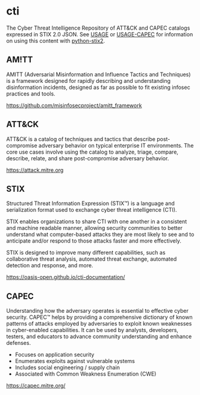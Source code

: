 # cti
The Cyber Threat Intelligence Repository of ATT&amp;CK and CAPEC catalogs expressed in STIX 2.0 JSON. See [USAGE](USAGE.md) or [USAGE-CAPEC](USAGE-CAPEC.md) for information on using this content with [python-stix2](https://github.com/oasis-open/cti-python-stix2).

## AM!TT
AMITT (Adversarial Misinformation and Influence Tactics and Techniques) is a framework designed for rapidly describing and understanding disinformation incidents, designed as far as possible to fit existing infosec practices and tools.

https://github.com/misinfosecproject/amitt_framework

## ATT&CK
ATT&CK is a catalog of techniques and tactics that describe post-compromise adversary behavior on typical enterprise IT environments. The core use cases involve using the catalog to analyze, triage, compare, describe, relate, and share post-compromise adversary behavior.

https://attack.mitre.org

## STIX
Structured Threat Information Expression (STIX™) is a language and serialization format used to exchange cyber threat intelligence (CTI).

STIX enables organizations to share CTI with one another in a consistent and machine readable manner, allowing security communities to better understand what computer-based attacks they are most likely to see and to anticipate and/or respond to those attacks faster and more effectively.

STIX is designed to improve many different capabilities, such as collaborative threat analysis, automated threat exchange, automated detection and response, and more.

https://oasis-open.github.io/cti-documentation/

## CAPEC

Understanding how the adversary operates is essential to effective cyber security. CAPEC™ helps by providing a comprehensive dictionary of known patterns of attacks employed by adversaries to exploit known weaknesses in cyber-enabled capabilities. It can be used by analysts, developers, testers, and educators to advance community understanding and enhance defenses.

 - Focuses on application security
 - Enumerates exploits against vulnerable systems
 - Includes social engineering / supply chain
 - Associated with Common Weakness Enumeration (CWE)

https://capec.mitre.org/
